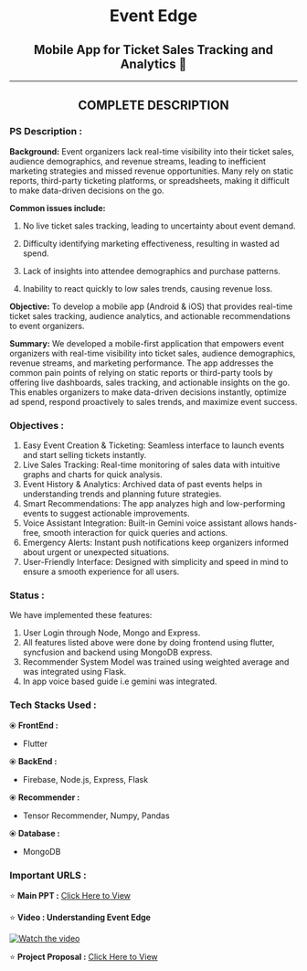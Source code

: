 # <p align="center"> Event Edge</p>
<h2 align="center"> Mobile App for Ticket Sales Tracking and Analytics 📱</h2>
<hr>
<!-- <h2 align="center">TEAM VISION : Winner 🏆 Of Smart India Hackathon 2022 (SIH 2022) 🌟</h2> -->
<!-- <img src="screenshots/winner.JPG"  width="100%"/> -->
<h2 align="center">COMPLETE DESCRIPTION</h2>

### PS Description :
<b>Background:</b> Event organizers lack real-time visibility into their ticket sales, audience demographics, and revenue streams, leading to inefficient marketing strategies and missed revenue opportunities. Many rely on static reports, third-party ticketing platforms, or spreadsheets, making it difficult to make data-driven decisions on the go.

<b>Common issues include:</b>
1) No live ticket sales tracking, leading to uncertainty about event demand.

2) Difficulty identifying marketing effectiveness, resulting in wasted ad spend.
   
3) Lack of insights into attendee demographics and purchase patterns.

4) Inability to react quickly to low sales trends, causing revenue loss.

<b>Objective:</b> To develop a mobile app (Android & iOS) that provides real-time ticket sales tracking, audience analytics, and actionable recommendations to event organizers.


<b>Summary:</b>
We developed a mobile-first application that empowers event organizers with real-time visibility into ticket sales, audience demographics, revenue streams, and marketing performance. The app addresses the common pain points of relying on static reports or third-party tools by offering live dashboards, sales tracking, and actionable insights on the go. This enables organizers to make data-driven decisions instantly, optimize ad spend, respond proactively to sales trends, and maximize event success.

### Objectives :
1. Easy Event Creation & Ticketing: Seamless interface to launch events and start selling tickets instantly.
2. Live Sales Tracking: Real-time monitoring of sales data with intuitive graphs and charts for quick analysis.
3. Event History & Analytics: Archived data of past events helps in understanding trends and planning future strategies.
4. Smart Recommendations: The app analyzes high and low-performing events to suggest actionable improvements.
5. Voice Assistant Integration: Built-in Gemini voice assistant allows hands-free, smooth interaction for quick queries and actions.
6. Emergency Alerts: Instant push notifications keep organizers informed about urgent or unexpected situations.
7. User-Friendly Interface: Designed with simplicity and speed in mind to ensure a smooth experience for all users.

### Status :
We have implemented these features:
  1. User Login through Node, Mongo and Express.
  2. All features listed above were done by doing frontend using flutter, syncfusion and backend using MongoDB express.
  3. Recommender System Model was trained using weighted average and was integrated using Flask.
  4. In app voice based guide i.e gemini was integrated.


### Tech Stacks Used :
⦿ <b>FrontEnd :</b> 
* Flutter
  
⦿ <b>BackEnd :</b>
* Firebase, Node.js, Express, Flask

⦿ <b>Recommender :</b>
* Tensor Recommender, Numpy, Pandas

⦿ <b>Database :</b>
* MongoDB

### Important URLS :

⭐️ <b>Main PPT :</b> [Click Here to View](https://www.canva.com/design/DAGjtM4Rnog/QnxVc--IfSr9_1G53ylEsA/edit)

⭐️ <b>Video : Understanding Event Edge</b>

[![Watch the video]()]()

⭐️ <b>Project Proposal :</b> [Click Here to View]([https://drive.google.com/file/d/1IWLqan4KK0uA738anxIMGWorU3y1yo0H/view?usp=sharing](https://drive.google.com/file/d/18Mqpbvcpuy252ru1JhJK02zoKBXaivDz/view?usp=drive_link))

